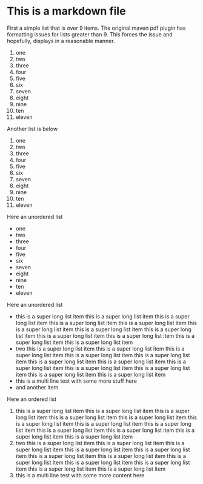 # This is a markdown file

First a simple list that is over 9 items. The original maven pdf plugin has formatting issues for lists greater than 9.
This forces the issue and hopefully, displays in a reasonable manner.

1. one
2. two
3. three
4. four
5. five
6. six
7. seven
8. eight
9. nine
10. ten
11. eleven

Another list is below

1. one
1. two
1. three
1. four
1. five
1. six
1. seven
1. eight
1. nine
1. ten
1. eleven


Here an unordered list

- one
- two
- three
- four
- five
- six
- seven
- eight
- nine
- ten
- eleven



Here an unordered list

- this is a super long list item this is a super long list item this is a super long list item this is a super long list item this is a super long list item this is a super long list item this is a super long list item this is a super long list item this is a super long list item this is a super long list item this is a super long list item this is a super long list item
- two this is a super long list item this is a super long list item this is a super long list item this is a super long list item this is a super long list item this is a super long list item this is a super long list item this is a super long list item this is a super long list item this is a super long list item this is a super long list item this is a super long list item
- this is a multi line test
  with some more stuff here
- and another item

Here an ordered list

1. this is a super long list item this is a super long list item this is a super long list item this is a super long list item this is a super long list item this is a super long list item this is a super long list item this is a super long list item this is a super long list item this is a super long list item this is a super long list item this is a super long list item
1. two this is a super long list item this is a super long list item this is a super long list item this is a super long list item this is a super long list item this is a super long list item this is a super long list item this is a super long list item this is a super long list item this is a super long list item this is a super long list item this is a super long list item
1. this is a multi line test
   with some more content here